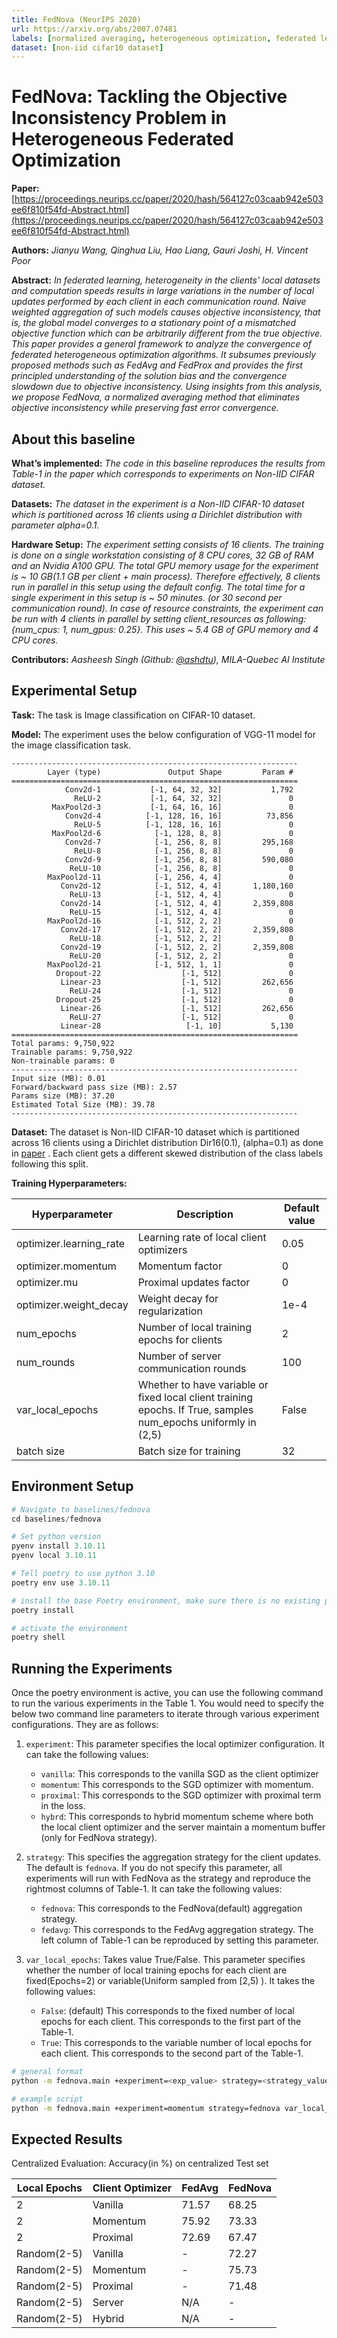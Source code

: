 ```yaml
---
title: FedNova (NeurIPS 2020)
url: https://arxiv.org/abs/2007.07481
labels: [normalized averaging, heterogeneous optimization, federated learning]
dataset: [non-iid cifar10 dataset]
---
```


# FedNova: Tackling the Objective Inconsistency Problem in Heterogeneous Federated Optimization

****Paper:**** [https://proceedings.neurips.cc/paper/2020/hash/564127c03caab942e503ee6f810f54fd-Abstract.html](https://proceedings.neurips.cc/paper/2020/hash/564127c03caab942e503ee6f810f54fd-Abstract.html)

****Authors:**** *Jianyu Wang, Qinghua Liu, Hao Liang, Gauri Joshi, H. Vincent Poor*

****Abstract:**** *In federated learning, heterogeneity in the clients' local datasets and computation speeds results in large variations in the number of local updates performed by each client in each communication round. Naive weighted aggregation of such models causes objective inconsistency, that is, the global model converges to a stationary point of a mismatched objective function which can be arbitrarily different from the true objective. This paper provides a general framework to analyze the convergence of federated heterogeneous optimization algorithms. It subsumes previously proposed methods such as FedAvg and FedProx and provides the first principled understanding of the solution bias and the convergence slowdown due to objective inconsistency. Using insights from this analysis, we propose FedNova, a normalized averaging method that eliminates objective inconsistency while preserving fast error convergence.*


## About this baseline

****What’s implemented:**** *_The code in this baseline reproduces the results from Table-1 in the paper which corresponds to experiments on Non-IID CIFAR dataset._*

****Datasets:**** *_The dataset in the experiment is a Non-IID CIFAR-10 dataset which is partitioned across 16 clients using a Dirichlet distribution with parameter alpha=0.1._*

****Hardware Setup:**** *_The experiment setting consists of 16 clients. The training is done on a single workstation consisting of 8 CPU cores, 32 GB of RAM and an Nvidia A100 GPU. 
The total GPU memory usage for the experiment is ~ 10 GB(1.1 GB per client + main process). Therefore effectively, 8 clients run in parallel in this setup using the default config. 
The total time for a single experiment in this setup is ~ 50 minutes. (or 30 second per communication round). In case of resource constraints, 
the experiment can be run with 4 clients in parallel by setting client_resources  as following: {num_cpus: 1, num_gpus: 0.25}. This uses ~ 5.4 GB of GPU memory and 4 CPU cores._*

****Contributors:**** *_Aasheesh Singh (Github: [@ashdtu](https://github.com/ashdtu)), MILA-Quebec AI Institute_*


## Experimental Setup

****Task:**** The task is Image classification on CIFAR-10 dataset.

****Model:**** The experiment uses the below configuration of VGG-11 model for the image classification task. 
```
----------------------------------------------------------------
        Layer (type)               Output Shape         Param #
================================================================
            Conv2d-1           [-1, 64, 32, 32]           1,792
              ReLU-2           [-1, 64, 32, 32]               0
         MaxPool2d-3           [-1, 64, 16, 16]               0
            Conv2d-4          [-1, 128, 16, 16]          73,856
              ReLU-5          [-1, 128, 16, 16]               0
         MaxPool2d-6            [-1, 128, 8, 8]               0
            Conv2d-7            [-1, 256, 8, 8]         295,168
              ReLU-8            [-1, 256, 8, 8]               0
            Conv2d-9            [-1, 256, 8, 8]         590,080
             ReLU-10            [-1, 256, 8, 8]               0
        MaxPool2d-11            [-1, 256, 4, 4]               0
           Conv2d-12            [-1, 512, 4, 4]       1,180,160
             ReLU-13            [-1, 512, 4, 4]               0
           Conv2d-14            [-1, 512, 4, 4]       2,359,808
             ReLU-15            [-1, 512, 4, 4]               0
        MaxPool2d-16            [-1, 512, 2, 2]               0
           Conv2d-17            [-1, 512, 2, 2]       2,359,808
             ReLU-18            [-1, 512, 2, 2]               0
           Conv2d-19            [-1, 512, 2, 2]       2,359,808
             ReLU-20            [-1, 512, 2, 2]               0
        MaxPool2d-21            [-1, 512, 1, 1]               0
          Dropout-22                  [-1, 512]               0
           Linear-23                  [-1, 512]         262,656
             ReLU-24                  [-1, 512]               0
          Dropout-25                  [-1, 512]               0
           Linear-26                  [-1, 512]         262,656
             ReLU-27                  [-1, 512]               0
           Linear-28                   [-1, 10]           5,130
================================================================
Total params: 9,750,922
Trainable params: 9,750,922
Non-trainable params: 0
----------------------------------------------------------------
Input size (MB): 0.01
Forward/backward pass size (MB): 2.57
Params size (MB): 37.20
Estimated Total Size (MB): 39.78
----------------------------------------------------------------
```

****Dataset:**** The dataset is Non-IID CIFAR-10 dataset which is partitioned across 16 clients using a Dirichlet distribution Dir16(0.1), (alpha=0.1) as done
in [paper](https://arxiv.org/abs/2002.06440) . Each client gets a different skewed distribution of the class labels following this split.

****Training Hyperparameters:****

| Hyperparameter                  | Description                                                                               | Default value |
|----------------------------------|-------------------------------------------------------------------------------------------|---------------|
| optimizer.learning_rate          | Learning rate of local client optimizers                                                  | 0.05          |
| optimizer.momentum               | Momentum factor                                                                          | 0             |
| optimizer.mu                     | Proximal updates factor                                                                  | 0             |
| optimizer.weight_decay          | Weight decay for regularization                                                          | 1e-4          |
| num_epochs                       | Number of local training epochs for clients                                               | 2             |
| num_rounds                       | Number of server communication rounds                                                    | 100           |
| var_local_epochs                 | Whether to have variable or fixed local client training epochs. If True, samples num_epochs uniformly in (2,5) | False         |
| batch size                       | Batch size for training                                                                   | 32            |




## Environment Setup

``` python
# Navigate to baselines/fednova
cd baselines/fednova

# Set python version
pyenv install 3.10.11
pyenv local 3.10.11

# Tell poetry to use python 3.10
poetry env use 3.10.11

# install the base Poetry environment, make sure there is no existing poetry.lock file and pyproject.toml file is located in the current directory
poetry install

# activate the environment
poetry shell
```

## Running the Experiments
Once the poetry environment is active, you can use the following command to run the various experiments in the Table 1.
You would need to specify the below two command line parameters to iterate through various experiment configurations. They are as follows:

1. `experiment`: This parameter specifies the local optimizer configuration. It can take the following values:
    - `vanilla`: This corresponds to the vanilla SGD as the client optimizer
    - `momentum`: This corresponds to the SGD optimizer with momentum.
    - `proximal`: This corresponds to the SGD optimizer with proximal term in the loss.
    - `hybrd`: This corresponds to hybrid momentum scheme where both the local client optimizer and the server maintain a momentum buffer (only for FedNova strategy).

2. `strategy`: This specifies the aggregation strategy for the client updates. The default is `fednova`. 
If you do not specify this parameter, all experiments will run with FedNova as the strategy and reproduce the rightmost columns of Table-1. 
It can take the following values:
    - `fednova`: This corresponds to the FedNova(default) aggregation strategy. 
    - `fedavg`: This corresponds to the FedAvg aggregation strategy. The left column of Table-1 can be reproduced by setting this parameter.

3. `var_local_epochs`: Takes value True/False. This parameter specifies whether the number of local training epochs for each client are fixed(Epochs=2) or variable(Uniform sampled from [2,5) ). 
It takes the following values:
   - `False`: (default) This corresponds to the fixed number of local epochs for each client. This corresponds to the first part of the Table-1.
   - `True`: This corresponds to the variable number of local epochs for each client. This corresponds to the second part of the Table-1.

```bash  
# general format
python -m fednova.main +experiment=<exp_value> strategy=<strategy_value (fednova/fedavg)> var_local_epochs=<var_local_epochs_value (True/False)>

# example script
python -m fednova.main +experiment=momentum strategy=fednova var_local_epochs=True

```


## Expected Results

Centralized Evaluation: Accuracy(in %) on centralized Test set

| Local Epochs | Client Optimizer | FedAvg | FedNova |
| ------------ | ---------------- | ------ | ------- |
| 2            | Vanilla          | 71.57  | 68.25   |
| 2            | Momentum         | 75.92  | 73.33   |
| 2            | Proximal         | 72.69  | 67.47   |
| Random(2-5)  | Vanilla          | -  | 72.27   |
| Random(2-5)  | Momentum         | -  | 75.73   |
| Random(2-5)  | Proximal         | -  | 71.48   |
| Random(2-5)  | Server           |  N/A   |  -      |
| Random(2-5)  | Hybrid           |   N/A    |  -      |
